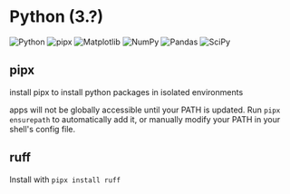 # Python (3.?)

![Python](https://img.shields.io/badge/python-3670A0?style=for-the-badge&logo=python&logoColor=ffdd54)
![pipx](https://img.shields.io/badge/pipx-3776AB?style=for-the-badge&logo=pip&logoColor=white)
![Matplotlib](https://img.shields.io/badge/Matplotlib-%23ffffff.svg?style=for-the-badge&logo=Matplotlib&logoColor=black)
![NumPy](https://img.shields.io/badge/numpy-%23013243.svg?style=for-the-badge&logo=numpy&logoColor=white)
![Pandas](https://img.shields.io/badge/pandas-%23150458.svg?style=for-the-badge&logo=pandas&logoColor=white)
![SciPy](https://img.shields.io/badge/SciPy-%230C55A5.svg?style=for-the-badge&logo=scipy&logoColor=%white)

## pipx

install pipx to install python packages in isolated environments

apps will not be globally accessible until your PATH is updated.
Run `pipx ensurepath` to automatically add it, or manually modify your PATH in your shell's config file.

## ruff

Install with `pipx install ruff`
